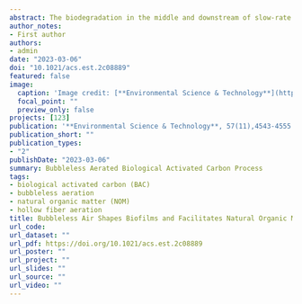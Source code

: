 ```yaml
---
abstract: The biodegradation in the middle and downstream of slow-rate biological activated carbon (BAC) is limited by insufficient dissolved oxygen (DO) concentrations. In this study, a bubbleless aerated BAC (termed ABAC) process was developed by installing a hollow fiber membrane (HFM) module within a BAC filter to continuously provide aeration throughout the BAC system. The BAC filter without an HFM was termed NBAC. The laboratory-scale ABAC and NBAC systems operated continuously for 426 days using secondary sewage effluent as an influent. The DO concentrations for NBAC and ABAC were 0.78 ± 0.27 and 4.31 ± 0.44 mg/L, respectively, with the latter providing the ABAC with greater electron acceptors for biodegradation and a microbial community with better biodegradation and metabolism capacity. The biofilms in ABAC secreted 47.3% less EPS and exhibited greater electron transfer capacity than those in NBAC, resulting in enhanced contaminant degradation efficiency and long-term stability. The extra organic matter removed by ABAC included refractory substances with a low elemental ratio of oxygen to carbon (O/C) and a high elemental ratio of hydrogen to carbon (H/C). The proposed ABAC filter provides a valuable, practical example of how to modify the BAC technology to shape the microbial community, and its activity, by optimizing the ambient atmosphere.
author_notes:
- First author
authors:
- admin
date: "2023-03-06"
doi: "10.1021/acs.est.2c08889"
featured: false
image:
  caption: 'Image credit: [**Environmental Science & Technology**](https://pubs.acs.org/journal/esthag)'
  focal_point: ""
  preview_only: false
projects: [123]
publication: '**Environmental Science & Technology**, 57(11),4543-4555.'
publication_short: ""
publication_types:
- "2"
publishDate: "2023-03-06"
summary: Bubbleless Aerated Biological Activated Carbon Process
tags:
- biological activated carbon (BAC)
- bubbleless aeration  
- natural organic matter (NOM)
- hollow fiber aeration
title: Bubbleless Air Shapes Biofilms and Facilitates Natural Organic Matter Transformation in Biological Activated Carbon
url_code: 
url_dataset: ""
url_pdf: https://doi.org/10.1021/acs.est.2c08889
url_poster: ""
url_project: ""
url_slides: ""
url_source: ""
url_video: ""
---
```




